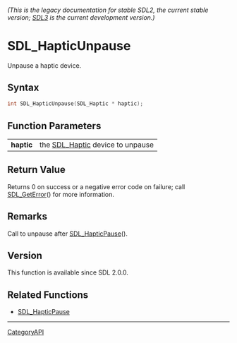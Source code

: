 ###### (This is the legacy documentation for stable SDL2, the current stable version; [SDL3](https://wiki.libsdl.org/SDL3/) is the current development version.)
# SDL_HapticUnpause

Unpause a haptic device.

## Syntax

```c
int SDL_HapticUnpause(SDL_Haptic * haptic);

```

## Function Parameters

|                |                                                |
| -------------- | ---------------------------------------------- |
| **haptic**     | the [SDL_Haptic](SDL_Haptic.md) device to unpause |

## Return Value

Returns 0 on success or a negative error code on failure; call
[SDL_GetError](SDL_GetError.md)() for more information.

## Remarks

Call to unpause after [SDL_HapticPause](SDL_HapticPause.md)().

## Version

This function is available since SDL 2.0.0.

## Related Functions

* [SDL_HapticPause](SDL_HapticPause.md)

----
[CategoryAPI](CategoryAPI.md)
